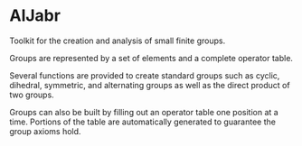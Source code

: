 AlJabr
======

Toolkit for the creation and analysis of small finite groups.

Groups are represented by a set of elements and a complete operator table.

Several functions are provided to create standard groups such as cyclic, dihedral, symmetric, and alternating groups as well as the direct product of two groups.

Groups can also be built by filling out an operator table one position at a time.  Portions of the table are automatically generated to guarantee the group axioms hold.